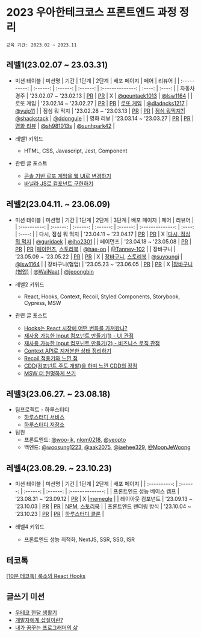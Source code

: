 # 2023 우아한테크코스 프론트엔드 과정 정리
`교육 기간: 2023.02 ~ 2023.11`

## 레벨1(23.02.07 ~ 23.03.31)
- 미션 테이블
|   미션명   | 기간 |  1단계   |  2단계  |    배포 페이지    |  페어  | 리뷰어 |
  | :----------: | :------: |  :------: | :------: | :--------------: |  :----: |  :----: |
  | 자동차 경주 | '23.02.07 ~ '23.02.13 | [PR](https://github.com/woowacourse/javascript-racingcar/pull/191) | [PR](https://github.com/woowacourse/javascript-racingcar/pull/243) | X | [@geuntaek1013](https://github.com/geuntaek1013) | [@lsw1164](https://github.com/lsw1164) |
  | 로또 게임 | '23.02.14 ~ '23.02.27	| [PR](https://github.com/woowacourse/javascript-lotto/pull/167) | [PR](https://github.com/woowacourse/javascript-lotto/pull/248) | [로또 게임](https://woo-jk.github.io/javascript-lotto-1/dist/) | [@dladncks1217](https://github.com/dladncks1217) | [@yujo11](https://github.com/yujo11) |
  | 점심 뭐 먹지 | '23.02.28 ~ '23.03.13 | [PR](https://github.com/woowacourse/javascript-lunch/pull/40) | [PR](https://github.com/woowacourse/javascript-lunch/pull/80) | [점심 뭐먹지?](https://woo-jk.github.io/javascript-lunch/dist/)| [@shackstack](https://github.com/shackstack) | [@ddongule](https://github.com/ddongule) |
  | 영화 리뷰 | '23.03.14 ~ '23.03.27 | [PR](https://github.com/woowacourse/javascript-movie-review/pull/43) | [PR](https://github.com/woowacourse/javascript-movie-review/pull/95) | [영화 리뷰](https://woo-jk.github.io/javascript-movie-review/dist/) | [@sh981013s](https://github.com/sh981013s) | [@sunhpark42](https://github.com/sunhpark42) | 

- 레벨1 키워드
  - HTML, CSS, Javascript, Jest, Component
- 관련 글 포스트
  - [콘솔 기반 로또 게임을 웹 UI로 변경하기](https://velog.io/@wjk6044/%EB%8F%84%EB%A9%94%EC%9D%B8-%EB%A1%9C%EC%A7%81%EA%B3%BC-UI-%EB%A1%9C%EC%A7%81-%EB%B6%84%EB%A6%AC%ED%95%98%EA%B8%B0)
  - [바닐라 JS로 컴포넌트 구현하기](https://velog.io/@wjk6044/%EB%B0%94%EB%8B%90%EB%9D%BC-JS%EB%A1%9C-%EC%BB%B4%ED%8F%AC%EB%84%8C%ED%8A%B8-%EA%B5%AC%ED%98%84%ED%95%98%EA%B8%B0)
 
  
## 레벨2(23.04.11. ~ 23.06.09)
- 미션 테이블
|   미션명   | 기간 |  1단계   |  2단계  |  3단계  |    배포 페이지    |  페어  | 리뷰어 |
  | :----------: | :------: |  :------: |  :------: | :------: | :--------------: |  :----: |  :----: |
  | 다시, 점심 뭐 먹지 | '23.04.11 ~ '23.04.17 | [PR](https://github.com/woowacourse/react-lunch/pull/7) | [PR](https://github.com/woowacourse/react-lunch/pull/96) | X |[다시, 점심 뭐 먹지](https://woo-jk.github.io/react-lunch/) | [@guridaek](https://github.com/guridaek) | [@jho2301](https://github.com/jho2301) |
  | 페이먼츠 | '23.04.18 ~ '23.05.08	| [PR](https://github.com/woowacourse/react-payments/pull/225) | [PR](https://github.com/woowacourse/react-payments/pull/255) | [PR](https://github.com/woowacourse/react-payments/pull/329) |[페이먼츠](https://woo-jk.github.io/react-payments/), [스토리북](https://644c07750ea1cea860282338-fmfkdgqhso.chromatic.com/?path=/docs/payment-common--docs) | [@hae-on](https://github.com/hae-on) | [@Tanney-102](https://github.com/Tanney-102) |
  | 장바구니 | '23.05.09 ~ '23.05.22 | [PR](https://github.com/woowacourse/react-shopping-cart/pull/151) | [PR](https://github.com/woowacourse/react-shopping-cart/pull/237) | X | [장바구니](https://woo-jk.github.io/react-shopping-cart/), [스토리북](https://645c7e56e3f80fce1d22940b-dxwdrahtrt.chromatic.com/?path=/docs/cartitem--docs) | [@suyoungj](https://github.com/suyoungj) | [@lsw1164](https://github.com/lsw1164) |
  | 장바구니(협업) | '23.05.23 ~ '23.06.05 | [PR](https://github.com/woowacourse/react-shopping-cart-prod/pull/122) | [PR](https://github.com/woowacourse/react-shopping-cart-prod/pull/170) | X |[장바구니(협업)](https://woo-jk.github.io/react-shopping-cart-prod/) | [@WaiNaat](https://github.com/WaiNaat) | [@jeoongbin](https://github.com/jeoongbin)

- 레벨2 키워드
  - React, Hooks, Context, Recoil, Styled Components, Storybook, Cypress, MSW
- 관련 글 포스트
  - [Hooks는 React 시장에 어떤 변화를 가져왔나?](https://velog.io/@wjk6044/Hooks%EC%9D%98-%EB%93%B1%EC%9E%A5%EC%9D%80-React-%EC%8B%9C%EC%9E%A5%EC%97%90-%EC%96%B4%EB%96%A4-%EB%B3%80%ED%99%94%EB%A5%BC-%EA%B0%80%EC%A0%B8%EC%99%94%EC%9D%84%EA%B9%8C)
  - [재사용 가능한 Input 컴포넌트 만들기(1) - UI 관점](https://velog.io/@wjk6044/payments-reusable-input-ui)
  - [재사용 가능한 Input 컴포넌트 만들기(2) - 비즈니스 로직 관점](https://velog.io/@wjk6044/payments-reusable-input-logic)
  - [Context API로 지저분한 상태 정리하기](https://velog.io/@wjk6044/payments-context-api)
  - [Recoil 적용기와 느낀 점](https://velog.io/@wjk6044/shopping-cart-recoil-iu5lfvs4)
  - [CDD(컴포넌트 주도 개발)을 하며 느낀 CDD의 장점](https://velog.io/@wjk6044/cdd-storybook)
  - [MSW 더 현명하게 쓰기](https://velog.io/@wjk6044/shopping-cart-msw-o2he5003)
 
## 레벨3(23.06.27. ~ 23.08.18)
- 팀프로젝트 - 하루스터디
  - [하루스터디 서비스](http://haru-study.com)
  - [하루스터디 저장소](https://github.com/woowacourse-teams/2023-haru-study)
- 팀원
  - 프론트엔드: [@woo-jk](https://github.com/woo-jk), [nlom0218](https://github.com/nlom0218), [@yeopto](https://github.com/yeopto)
  - 백엔드: [@woosung1223](https://github.com/woosung1223), [@aak2075](https://github.com/aak2075), [@jaehee329](https://github.com/jaehee329), [@MoonJeWoong](https://github.com/MoonJeWoong)

## 레벨4(23.08.29. ~ 23.10.23)
- 미션 테이블
  |   미션명   | 기간 |  1단계   |  2단계  |   배포 페이지    |
  | :----------: | :------: |  :------: |  :------: | :--------------: |
  | 프론트엔드 성능 베이스 캠프 | '23.08.31 ~ '23.09.12 | [PR](https://github.com/woowacourse/perf-basecamp/pull/80) | X |[memegle](https://d2jca4tbyyh9sx.cloudfront.net/) |
  | 레이아웃 컴포넌트 | '23.09.13 ~ '23.10.03	| [PR](https://github.com/woowacourse/layout-component/pull/26) | [PR](https://github.com/woowacourse/layout-component/pull/96) | [NPM](https://www.npmjs.com/package/luxo-layout-component?activeTab=readme), [스토리북](https://6507ef81ed34647b49ad434a-jtjafuboke.chromatic.com/?path=/docs/layout-container--docs) | 
  | 프론트엔드 렌더링 방식 | '23.10.04 ~ '23.10.23 | [PR](https://github.com/woowacourse/frontend-rendering/pull/43) | [PR](https://github.com/woowacourse/frontend-rendering/pull/80) | [하루스터디 클론](https://frontend-rendering-szlp-git-step1-woo-jk.vercel.app/) |

- 레벨4 키워드
  - 프론트엔드 성능 최적화, NextJS, SSR, SSG, ISR

## 테코톡
[[10분 테코톡] 룩소의 React Hooks](https://youtu.be/qjEcsNYFWYg?si=Y1A1yx-PKcd1bT0a)
## 글쓰기 미션
- [우테코 한달 생활기](https://github.com/woo-jk/woowa-writing-5/tree/level4/level1)
- [개발자에게 삽질이란?](https://github.com/woo-jk/woowa-writing-5/tree/level4/level2)
- [내가 꿈꾸는 프로그래머의 삶](https://github.com/woo-jk/woowa-writing-5/tree/level4/level4)
